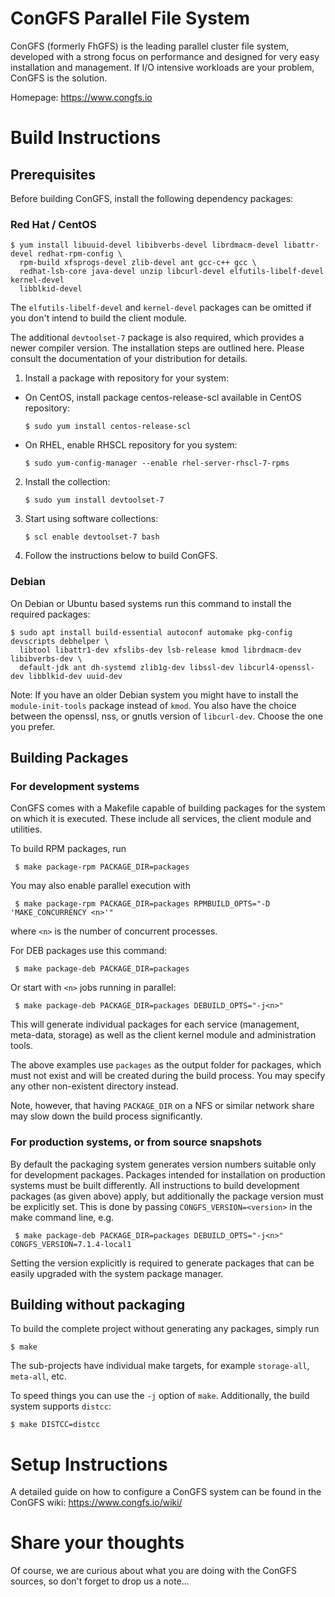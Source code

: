 # ConGFS Parallel File System
ConGFS (formerly FhGFS) is the leading parallel cluster file system,
developed with a strong focus on performance and designed for very easy
installation and management.
If I/O intensive workloads are your problem, ConGFS is the solution.

Homepage: https://www.congfs.io

# Build Instructions

## Prerequisites
Before building ConGFS, install the following dependency packages:

### Red Hat / CentOS
```
$ yum install libuuid-devel libibverbs-devel librdmacm-devel libattr-devel redhat-rpm-config \
  rpm-build xfsprogs-devel zlib-devel ant gcc-c++ gcc \
  redhat-lsb-core java-devel unzip libcurl-devel elfutils-libelf-devel kernel-devel 
  libblkid-devel
```

The `elfutils-libelf-devel` and `kernel-devel` packages can be omitted if you don't intend to
build the client module.

The additional `devtoolset-7` package is also required,
which provides a newer compiler version. The installation steps are outlined here.
Please consult the documentation of your distribution for details.

  1. Install a package with repository for your system:
   - On CentOS, install package centos-release-scl available in CentOS repository:
     ```
     $ sudo yum install centos-release-scl
     ```
   - On RHEL, enable RHSCL repository for you system:
     ```
     $ sudo yum-config-manager --enable rhel-server-rhscl-7-rpms
     ```
  2. Install the collection:
     ```
     $ sudo yum install devtoolset-7
     ```

  3. Start using software collections:
     ```
     $ scl enable devtoolset-7 bash
     ```
  4. Follow the instructions below to build ConGFS.

### Debian
On Debian or Ubuntu based systems run this command to install the required packages:
```
$ sudo apt install build-essential autoconf automake pkg-config devscripts debhelper \
  libtool libattr1-dev xfslibs-dev lsb-release kmod librdmacm-dev libibverbs-dev \
  default-jdk ant dh-systemd zlib1g-dev libssl-dev libcurl4-openssl-dev libblkid-dev uuid-dev
```
Note: If you have an older Debian system you might have to install the
`module-init-tools` package instead of `kmod`.
You also have the choice between
the openssl, nss, or gnutls version of `libcurl-dev`. Choose the one you prefer.

## Building Packages

### For development systems

ConGFS comes with a Makefile capable of building packages for the system on which it is executed.
These include all services, the client module and utilities.

To build RPM packages, run
```
 $ make package-rpm PACKAGE_DIR=packages
```
You may also enable parallel execution with
```
 $ make package-rpm PACKAGE_DIR=packages RPMBUILD_OPTS="-D 'MAKE_CONCURRENCY <n>'"
```
where `<n>` is the number of concurrent processes.

For DEB packages use this command:
```
 $ make package-deb PACKAGE_DIR=packages
```
Or start with `<n>` jobs running in parallel:
```
 $ make package-deb PACKAGE_DIR=packages DEBUILD_OPTS="-j<n>"
```

This will generate individual packages for each service (management, meta-data, storage)
as well as the client kernel module and administration tools.

The above examples use `packages` as the output folder for packages, which must not exist
and will be created during the build process.
You may specify any other non-existent directory instead.

Note, however, that having `PACKAGE_DIR` on a NFS or similar network share may slow down
the build process significantly.

### For production systems, or from source snapshots

By default the packaging system generates version numbers suitable only for development
packages. Packages intended for installation on production systems must be built differently.
All instructions to build development packages (as given above) apply, but additionally the
package version must be explicitly set. This is done by passing `CONGFS_VERSION=<version>`
in the make command line, e.g.
```
 $ make package-deb PACKAGE_DIR=packages DEBUILD_OPTS="-j<n>" CONGFS_VERSION=7.1.4-local1
```

Setting the version explicitly is required to generate packages that can be easily upgraded
with the system package manager.


## Building without packaging
To build the complete project without generating any packages,
simply run
```
$ make
```

The sub-projects have individual make targets, for example `storage-all`,
`meta-all`, etc.

To speed things you can use the `-j` option of `make`.
Additionally, the build system supports `distcc`:
```
$ make DISTCC=distcc
```

# Setup Instructions
A detailed guide on how to configure a ConGFS system can be found in
the ConGFS wiki: https://www.congfs.io/wiki/

# Share your thoughts
Of course, we are curious about what you are doing with the ConGFS sources, so
don't forget to drop us a note...
